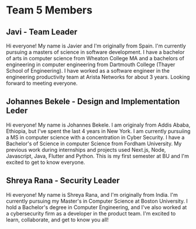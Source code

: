 # Team 5 Members

## Javi - Team Leader
Hi everyone! My name is Javier and I'm originally from Spain. I'm currently pursuing a masters of science in software development. I have a bachelor of arts in computer science from Wheaton College MA and a bachelors of engineering in computer engineering from Dartmouth College (Thayer School of Engineering). I have worked as a software engineer in the engineering productivity team at Arista Networks for about 3 years. Looking forward to meeting everyone.

## Johannes Bekele - Design and Implementation Leder
Hi everyone! My name is Johannes Bekele. I am originaly from Addis Ababa, Ethiopia, but I've spent the last 4 years in New York. I am currently pursuiing a MS in computer science with a concentration in Cyber Security. I have a Bachelor's of Science in computer Science from Fordham University. My previous work during internships and projects used Next.js, Node, Javascript, Java, Flutter and Python. This is my first semester at BU and I'm excited to get to know everyone.

## Shreya Rana - Security Leader
Hi everyone! My name is Shreya Rana, and I'm originally from India. I'm currently pursuing my Master's in Computer Science at Boston University. I hold a Bachelor's degree in Computer Engineering, and I've also worked at a cybersecurity firm as a developer in the product team. I'm excited to learn, collaborate, and get to know you all!

